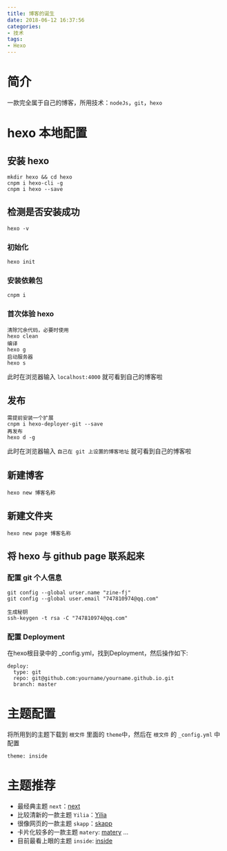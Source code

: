 ```yaml
---
title: 博客的诞生
date: 2018-06-12 16:37:56
categories: 
- 技术
tags:
- Hexo
---
```


# 简介

一款完全属于自己的博客，所用技术：`nodeJs`，`git`，`hexo`

# hexo 本地配置
## 安装 hexo
``` shell
mkdir hexo && cd hexo
cnpm i hexo-cli -g
cnpm i hexo --save
```

## 检测是否安装成功
``` shell
hexo -v
```

### 初始化
``` shell
hexo init
```

### 安装依赖包
``` shell
cnpm i
```

### 首次体验 hexo
``` shell
清除冗余代码，必要时使用
hexo clean
编译
hexo g
启动服务器
hexo s
```
此时在浏览器输入 `localhost:4000` 就可看到自己的博客啦

## 发布
``` shell
需提前安装一个扩展
cnpm i hexo-deployer-git --save
再发布
hexo d -g
```
此时在浏览器输入 `自己在 git 上设置的博客地址` 就可看到自己的博客啦

## 新建博客
```shell
hexo new 博客名称
```

## 新建文件夹
```shell
hexo new page 博客名称
```

## 将 hexo 与 github page 联系起来
### 配置 git 个人信息
```shell
git config --global urser.name "zine-fj"
git config --global user.email "747810974@qq.com"

生成秘钥
ssh-keygen -t rsa -C "747810974@qq.com"
```
### 配置 Deployment
在hexo根目录中的 _config.yml，找到Deployment，然后操作如下:
```shell
deploy:
  type: git
  repo: git@github.com:yourname/yourname.github.io.git
  branch: master
```

# 主题配置
将所用到的主题下载到 `根文件` 里面的 `theme`中，然后在 `根文件` 的 `_config.yml` 中配置
```shell
theme: inside
```

# 主题推荐
+ 最经典主题 `next`：[next](https://notes.iissnan.com/)
+ 比较清新的一款主题 `Yilia`：[Yilia](http://litten.me/)
+ 很像网页的一款主题 `skapp`：[skapp](http://blog.minfive.com/)
+ 卡片化较多的一款主题 `matery`: [matery](https://blinkfox.github.io/)
...  
+ 目前最看上眼的主题 `inside`: [inside](https://blog.oniuo.com/)